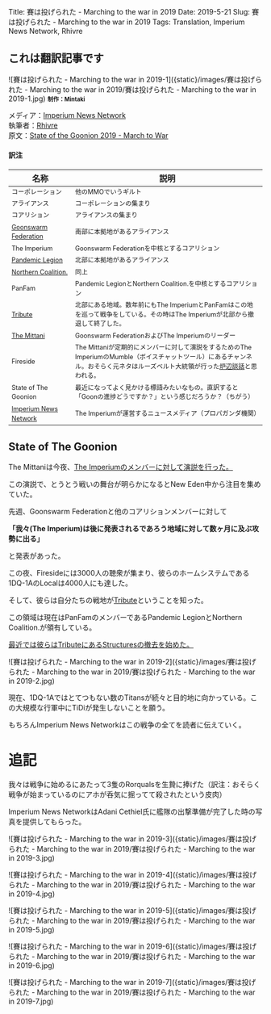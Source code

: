 Title: 賽は投げられた - Marching to the war in 2019
Date: 2019-5-21
Slug: 賽は投げられた - Marching to the war in 2019
Tags: Translation, Imperium News Network, Rhivre

## これは翻訳記事です

![賽は投げられた - Marching to the war in 2019-1]({static}/images/賽は投げられた - Marching to the war in 2019/賽は投げられた - Marching to the war in 2019-1.jpg)
<b style="font-size: 80%">制作：Mintaki</b>

メディア：[Imperium News Network](https://imperium.news/)  
執筆者：[Rhivre](https://imperium.news/author/rhivre/)  
原文：[State of the Goonion 2019 - March to War](https://imperium.news/state-of-the-goonion-2019-march-to-war/)

#### 訳注
| 名称 | 説明 |
| ---- | ---- |
| コーポレーション | 他のMMOでいうギルト |
| アライアンス | コーポレーションの集まり |
| コアリション | アライアンスの集まり |
| [Goonswarm Federation](http://evemaps.dotlan.net/alliance/Goonswarm_Federation) | 南部に本拠地があるアライアンス |
| The Imperium | Goonswarm Federationを中核とするコアリション |
| [Pandemic Legion](http://evemaps.dotlan.net/alliance/Pandemic_Legion) | 北部に本拠地があるアライアンス |
| [Northern Coalition.](http://evemaps.dotlan.net/alliance/Northern_Coalition.) | 同上 |
| PanFam | Pandemic LegionとNorthern Coalition.を中核とするコアリション |
| [Tribute](http://evemaps.dotlan.net/map/Tribute#sov) | 北部にある地域。数年前にもThe ImperiumとPanFamはこの地を巡って戦争をしている。その時はThe Imperiumが北部から撤退して終了した。 |
| [The Mittani](https://zkillboard.com/character/443630591/) | Goonswarm FederationおよびThe Imperiumのリーダー |
| Fireside | The Mittaniが定期的にメンバーに対して演説をするためのThe ImperiumのMumble（ボイスチャットツール）にあるチャンネル。おそらく元ネタはルーズベルト大統領が行った[炉辺談話](https://kotobank.jp/word/%E7%82%89%E8%BE%BA%E8%AB%87%E8%A9%B1-153330)と思われる。 |
| State of The Goonion | 最近になってよく見かける標語みたいなもの。直訳すると「Goonの進捗どうですか？」という感じだろうか？（ちがう） |
| [Imperium News Network](https://imperium.news/) | The Imperiumが運営するニュースメディア（プロパガンダ機関） |

## State of The Goonion
The Mittaniは今夜、[The Imperiumのメンバーに対して演説を行った。](https://www.mixcloud.com/traeumerftw/state-of-the-goonion-2019-05-18/)

この演説で、とうとう戦いの舞台が明らかになるとNew Eden中から注目を集めていた。

先週、Goonswarm Federationと他のコアリションメンバーに対して

<b>「我々(The Imperium)は後に発表されるであろう地域に対して数ヶ月に及ぶ攻勢に出る」</b>

と発表があった。

この夜、Firesideには3000人の聴衆が集まり、彼らのホームシステムである1DQ-1AのLocalは4000人にも達した。

そして、彼らは自分たちの戦地が[Tribute](http://evemaps.dotlan.net/map/Tribute#sov)ということを知った。

この領域は現在はPanFamのメンバーであるPandemic LegionとNorthern Coalition.が領有している。

[最近では彼らはTributeにあるStructuresの撤去を始めた。](https://imperium.news/prelude-to-war-panfam-begins-evaccing-tribute/)

![賽は投げられた - Marching to the war in 2019-2]({static}/images/賽は投げられた - Marching to the war in 2019/賽は投げられた - Marching to the war in 2019-2.jpg)

現在、1DQ-1Aではとてつもない数のTitansが続々と目的地に向かっている。この大規模な行軍中にTiDiが発生しないことを願う。

もちろんImperium News Networkはこの戦争の全てを読者に伝えていく。

# 追記

我々は戦争に始めるにあたって3隻のRorqualsを生贄に捧げた（訳注：おそらく戦争が始まっているのにアホが呑気に掘ってて殺されたという皮肉）

Imperium News NetworkはAdani Cethiel氏に艦隊の出撃準備が完了した時の写真を提供してもらった。

![賽は投げられた - Marching to the war in 2019-3]({static}/images/賽は投げられた - Marching to the war in 2019/賽は投げられた - Marching to the war in 2019-3.jpg)

![賽は投げられた - Marching to the war in 2019-4]({static}/images/賽は投げられた - Marching to the war in 2019/賽は投げられた - Marching to the war in 2019-4.jpg)

![賽は投げられた - Marching to the war in 2019-5]({static}/images/賽は投げられた - Marching to the war in 2019/賽は投げられた - Marching to the war in 2019-5.jpg)

![賽は投げられた - Marching to the war in 2019-6]({static}/images/賽は投げられた - Marching to the war in 2019/賽は投げられた - Marching to the war in 2019-6.jpg)

![賽は投げられた - Marching to the war in 2019-7]({static}/images/賽は投げられた - Marching to the war in 2019/賽は投げられた - Marching to the war in 2019-7.jpg)




<style>
table th { text-align: center; }
table td {
  font-size: calc(60% + 0.3vw);
  line-height: 1.5em;
}
table td:nth-child(1) { width: 25%; }
table td:nth-child(2) { width: 75%; }
</style>

